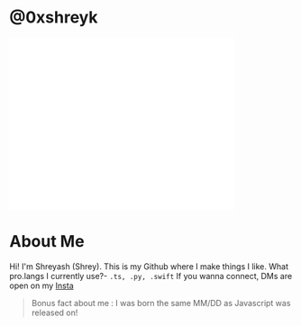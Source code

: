 # @0xshreyk

<img align="center" src="/github-metrics.svg" alt="Metrics" width="400">

# About Me
Hi! I'm Shreyash (Shrey). This is my Github where I make things I like.
What pro.langs I currently use?- `.ts, .py, .swift`
If you wanna connect, DMs are open on my [Insta](https://instagram.com/shreyk.x) 


> Bonus fact about me : I was born the same MM/DD as Javascript was released on!
